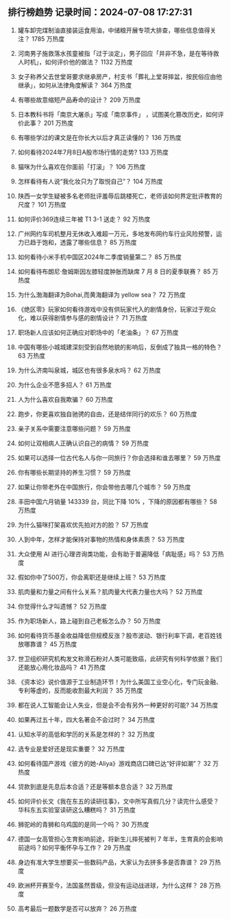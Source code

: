 
## 排行榜趋势 记录时间：2024-07-08 17:27:31
  
  1. 罐车卸完煤制油直接装运食用油，中储粮开展专项大排查，哪些信息值得关注？ 1785 万热度
    
  2. 河南男子施救落水孩童被指「过于淡定」，男子回应「并非不急，是在等待救人时机」，如何评价他的做法？ 1132 万热度
    
  3. 女子称养父去世堂哥要求继承房产，村支书「葬礼上堂哥摔盆，按民俗应由他继承」，如何从法律角度解读？ 364 万热度
    
  4. 有哪些故意缩短产品寿命的设计？ 209 万热度
    
  5. 日本教科书将「南京大屠杀」写成「南京事件」 ，试图美化篡改历史，如何评价此事？ 201 万热度
    
  6. 有哪些学过的课文是在你长大以后才真正读懂的？ 136 万热度
    
  7. 如何看待2024年7月8日A股市场行情的走势? 133 万热度
    
  8. 猫咪为什么喜欢在你面前「打滚」？ 106 万热度
    
  9. 怎样看待有人说“我化妆只为了取悦自己”？ 104 万热度
    
  10. 陕西一女学生疑被多名老师批评羞辱后跳楼死亡，老师该如何界定批评教育的尺度？ 101 万热度
    
  11. 如何评价369连续三年被 T1 3-1 送走？ 92 万热度
    
  12. 广州网约车司机整月无休收入难超一万元，多地发布网约车行业风险预警，运力已趋于饱和，透露了哪些信息？ 85 万热度
    
  13. 如何看待小米手机中国区2024年二季度销量第二？ 85 万热度
    
  14. 如何看待布朗尼·詹姆斯因左膝轻度肿胀而缺席 7 月 8 日的夏季联赛？ 85 万热度
    
  15. 为什么渤海翻译为Bohai,而黄海翻译为 yellow sea？ 72 万热度
    
  16. 《绝区零》玩家如何看待游戏中没有供玩家代入的剧情身份，玩家过于观众化，难以获得剧情参与感的剧情设计？ 71 万热度
    
  17. 职场新人应该如何正确应对职场中的「老油条」？ 67 万热度
    
  18. 中国有哪些小城城建深刻受到自然地貌的影响后，反倒成了独具一格的特色？ 63 万热度
    
  19. 为什么济南叫泉城，城区也有很多泉水吗？ 62 万热度
    
  20. 为什么企业不愿多招人？ 61 万热度
    
  21. 人为什么喜欢自我欺骗？ 60 万热度
    
  22. 跑步，你更喜欢独自驰骋的自由，还是结伴同行的欢乐？ 60 万热度
    
  23. 亲子关系中需要注意哪些问题？ 59 万热度
    
  24. 如何让双相病人正确认识自己的病情？ 59 万热度
    
  25. 如果可以选择一位古代名人与你一同旅行？你会选择和谁去哪里？ 59 万热度
    
  26. 你有哪些长期坚持的养生习惯？ 59 万热度
    
  27. 如果让你带老外在中国旅行，你会带他去哪几个城市？ 59 万热度
    
  28. 丰田中国六月销量 143339 台，同比下降 10% ，下降的原因都有哪些？ 58 万热度
    
  29. 为什么猫咪打架喜欢优先拍对方的脸？ 57 万热度
    
  30. 人到中年，怎样才能保持对事物的热情和身体素质？ 53 万热度
    
  31. 大众使用 AI 进行心理咨询类功能，会有助于普遍降低「病耻感」吗？ 53 万热度
    
  32. 假如你中了500万，你会离职还是继续上班？ 53 万热度
    
  33. 肌肉量和力量之间有什么关系？肌肉量大代表力量也大吗？ 52 万热度
    
  34. 你觉得什么才叫遗憾？ 52 万热度
    
  35. 作为职场新人，路上碰到自己老板怎么办？ 50 万热度
    
  36. 如何看待货币基金收益降低但规模反涨？股市波动、银行利率下调，老百姓钱放哪靠谱？ 45 万热度
    
  37. 世卫组织研究机构发文称滑石粉对人类可能致癌，此研究有何科学依据？我们还能放心用化妆品吗？ 41 万热度
    
  38. 《资本论》说价值源于工业制造环节！为什么美国工业空心化，专门玩金融、专利等虚的，反而能收割最大利润？ 35 万热度
    
  39. 都在说人工智能会让人失业，但是会不会有另外一种更好的可能? 34 万热度
    
  40. 如果再过五十年，四大名著会不会过时？ 34 万热度
    
  41. 认知水平的高低和学历的关系是怎样的？ 32 万热度
    
  42. 选专业是爱好还是现实重要？ 32 万热度
    
  43. 如何看待国产游戏《彼方的她-Aliya》游戏商店口碑已达“好评如潮”？ 32 万热度
    
  44. 贷款到底是先息后本合适？还是等额本息合适？ 32 万热度
    
  45. 如何评价长文《我在东五的读研往事》，文中所写真假几分？读完什么感受？华科东五实验室读研这么糟糕吗？ 31 万热度
    
  46. 狮驼岭的青狮和乌鸡国的是同一个吗？ 30 万热度
    
  47. 德国一女高管担心生育影响前途，将新生儿摔死被判 7 年半，生育真的会影响前途吗？如何平衡怀孕与工作？ 29 万热度
    
  48. 身边有准大学生想要买一些数码产品，大家认为去拼多多是否靠谱？ 29 万热度
    
  49. 欧洲杯开赛至今，法国虽然晋级，但没有运动战进球，为什么这样？ 28 万热度
    
  50. 高考最后一题数学是否可以放弃？ 26 万热度
    